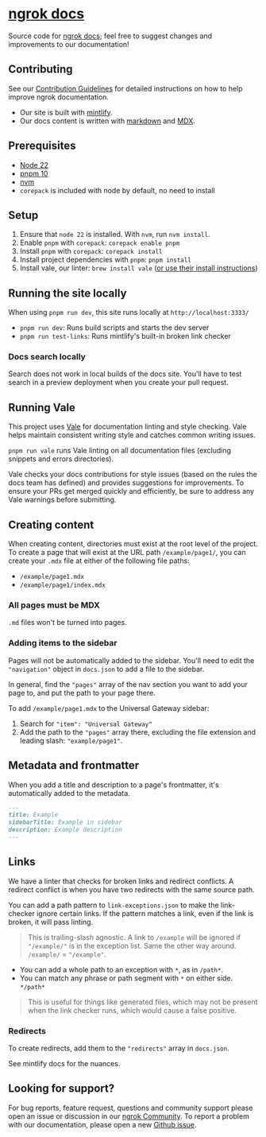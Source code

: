 # [ngrok docs](https://ngrok.com/docs)

Source code for [ngrok docs](https://ngrok.com/docs); feel free to suggest changes and improvements to our documentation!

## Contributing

See our [Contribution Guidelines](CONTRIBUTING.md) for detailed instructions on how to help improve ngrok documentation.

- Our site is built with [mintlify](https://mintlify.com/docs/).
- Our docs content is written with [markdown](https://www.markdownguide.org/getting-started/#what-is-markdown) and [MDX](https://mdxjs.com/docs/what-is-mdx/).

## Prerequisites

- [Node 22](https://nodejs.org/en/download)
- [pnpm 10](https://pnpm.io/installation#using-npm)
- [nvm](https://github.com/nvm-sh/nvm?tab=readme-ov-file#installing-and-updating)
- `corepack` is included with node by default, no need to install

## Setup

1. Ensure that `node 22` is installed. With `nvm`, run `nvm install`.
1. Enable `pnpm` with `corepack`: `corepack enable pnpm`
1. Install `pnpm` with `corepack`: `corepack install`
1. Install project dependencies with `pnpm`: `pnpm install`
1. Install vale, our linter: `brew install vale` ([or use their install instructions](https://vale.sh/docs/install))

## Running the site locally

When using `pnpm run dev`, this site runs locally at `http://localhost:3333/`

- `pnpm run dev`: Runs build scripts and starts the dev server
- `pnpm run test-links`: Runs mintlify's built-in broken link checker

### Docs search locally

Search does not work in local builds of the docs site. You'll have to test search in a preview deployment when you create your pull request.

## Running Vale

This project uses [Vale](https://vale.sh/) for documentation linting and style checking. Vale helps maintain consistent writing style and catches common writing issues.

`pnpm run vale` runs Vale linting on all documentation files (excluding snippets and errors directories).

Vale checks your docs contributions for style issues (based on the rules the docs team has defined) and provides suggestions for improvements. To ensure your PRs get merged quickly and efficiently, be sure to address any Vale warnings before submitting.

## Creating content

When creating content, directories must exist at the root level of the project. To create a page that will exist at the URL path `/example/page1/`, you can create your `.mdx` file at either of the following file paths:

- `/example/page1.mdx`
- `/example/page1/index.mdx`

### All pages must be MDX

`.md` files won't be turned into pages.

### Adding items to the sidebar

Pages will not be automatically added to the sidebar. You'll need to edit the `"navigation"` object in `docs.json` to add a file to the sidebar.

In general, find the `"pages"` array of the nav section you want to add your page to, and put the path to your page there.

To add `/example/page1.mdx` to the Universal Gateway sidebar:

1. Search for `"item": "Universal Gateway"`
2. Add the path to the `"pages"` array there, excluding the file extension and leading slash: `"example/page1"`.

## Metadata and frontmatter

When you add a title and description to a page's frontmatter, it's automatically added to the metadata.

```md
---
title: Example
sidebarTitle: Example in sidebar
description: Example description
---
```

## Links

We have a linter that checks for broken links and redirect conflicts. A redirect conflict is when you have two redirects with the same source path.

You can add a path pattern to `link-exceptions.json` to make the link-checker ignore certain links. If the pattern matches a link, even if the link is broken, it will pass linting.

> This is trailing-slash agnostic. A link to `/example` will be ignored if `"/example/"` is in the exception list. Same the other way around. `/example/` = `"/example"`.

- You can add a whole path to an exception with `*`, as in `/path*`.
- You can match any phrase or path segment with `*` on either side. `*/path*`

> This is useful for things like generated files, which may not be present when the link checker runs, which would cause a false positive.

### Redirects

To create redirects, add them to the `"redirects"` array in `docs.json`.

See mintlify docs for the nuances.

## Looking for support?

For bug reports, feature request, questions and community support please open an issue or discussion in our [ngrok Community](https://github.com/ngrok/ngrok).
To report a problem with our documentation, please open a new [Github issue](https://github.com/ngrok/ngrok-docs-v2/issues).
